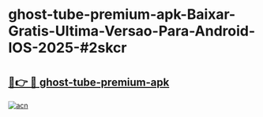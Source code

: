 # ghost-tube-premium-apk-Baixar-Gratis-Ultima-Versao-Para-Android-IOS-2025-#2skcr

# <h2><a href="https://ainizakaria.my?title=ghost-tube-premium-apk&ref=24M">🔗👉 🔴 ghost-tube-premium-apk</a></h2>

[![acn](https://github.com/user-attachments/assets/0f9c940e-d8b0-45ae-aac7-cd30a18b3e1c)](https://ainizakaria.my?title=ghost-tube-premium-apk&ref=24M)

